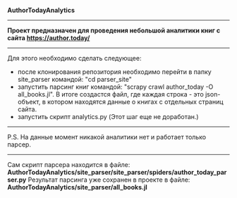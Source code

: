 __AuthorTodayAnalytics__

---
__Проект предназначен для проведения небольшой аналитики книг c
сайта https://author.today/__

---
Для этого необходимо сделать следующее:

- после клонирования репозитория необходимо перейти в папку site_parser
  командой:
  "cd parser_site"
- запустить парсинг книг командой: "scrapy crawl author_today -O all_books.jl".
  В итоге создастся файл, где каждая строка - это json-объект, в котором
  находятся данные о книгах с отдельных страниц сайта.
- запустить скрипт analytics.py (Этот шаг еще не доработан.)

---
P.S. На данные момент никакой аналитики нет и работает только парсер.

---

Сам скрипт парсера находится в файле:
__AuthorTodayAnalytics/site_parser/site_parser/spiders/author_today_parser.py__
Результат парсинга уже сохранен в проекте в файле:
__AuthorTodayAnalytics/site_parser/all_books.jl__

